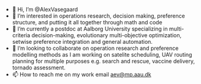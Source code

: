 - 👋 Hi, I’m @AlexVasegaard
- 👀 I’m interested in operations research, decision making, preference structure, and putting it all together through math and code
- 🌱 I’m currently a postdoc at Aalborg University specializing in multi-criteria decision-making, evolutionary multi-objective optimization, setwise preference integration and general automation.
- 💞️ I’m looking to collaborate on operation research and preference modelling methods as I am working on satelite scheduling, UAV routing planning for multiple purposes e.g. search and rescue, vaccine delivery, tornado assessment. 
- 📫 How to reach me on my work email aev@mp.aau.dk
